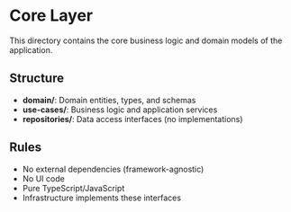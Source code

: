 # Core Layer

This directory contains the core business logic and domain models of the application.

## Structure

- **domain/**: Domain entities, types, and schemas
- **use-cases/**: Business logic and application services
- **repositories/**: Data access interfaces (no implementations)

## Rules

- No external dependencies (framework-agnostic)
- No UI code
- Pure TypeScript/JavaScript
- Infrastructure implements these interfaces
